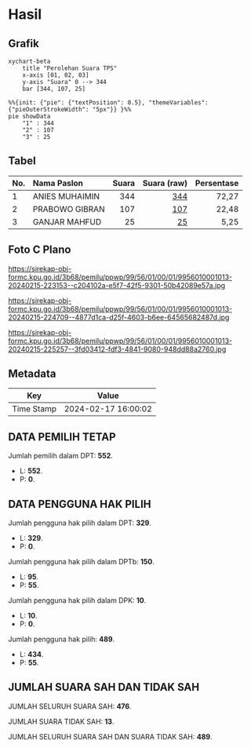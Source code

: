 # Hasil

## Grafik

```mermaid
xychart-beta
    title "Perolehan Suara TPS"
    x-axis [01, 02, 03]
    y-axis "Suara" 0 --> 344
    bar [344, 107, 25]
```

```mermaid
%%{init: {"pie": {"textPosition": 0.5}, "themeVariables": {"pieOuterStrokeWidth": "5px"}} }%%
pie showData
    "1" : 344
    "2" : 107
    "3" : 25
```

## Tabel

| No. | Nama Paslon    | Suara | Suara (raw) | Persentase |
|:--- |:-------------- | -----:| -----------:| ----------:|
| 1   | ANIES MUHAIMIN | 344   | [344][p-1]  | 72,27      |
| 2   | PRABOWO GIBRAN | 107   | [107][p-2]  | 22,48      |
| 3   | GANJAR MAHFUD  | 25    | [25][p-3]   | 5,25       |


[p-1]: https://github.com/gigit-pemilu/pemilu-2024-99-luar-negeri/blob/main/pilpres/hitung-suara/sub/99-luar-negeri/sub/56-kairo-mesir/sub/01-kairo-mesir/sub/0001-kairo-mesir/sub/013-tps-012/sub/paslon-1.txt
[p-2]: https://github.com/gigit-pemilu/pemilu-2024-99-luar-negeri/blob/main/pilpres/hitung-suara/sub/99-luar-negeri/sub/56-kairo-mesir/sub/01-kairo-mesir/sub/0001-kairo-mesir/sub/013-tps-012/sub/paslon-2.txt
[p-3]: https://github.com/gigit-pemilu/pemilu-2024-99-luar-negeri/blob/main/pilpres/hitung-suara/sub/99-luar-negeri/sub/56-kairo-mesir/sub/01-kairo-mesir/sub/0001-kairo-mesir/sub/013-tps-012/sub/paslon-3.txt

## Foto C Plano

https://sirekap-obj-formc.kpu.go.id/3b68/pemilu/ppwp/99/56/01/00/01/9956010001013-20240215-223153--c204102a-e5f7-42f5-9301-50b42089e57a.jpg

https://sirekap-obj-formc.kpu.go.id/3b68/pemilu/ppwp/99/56/01/00/01/9956010001013-20240215-224709--4877d1ca-d25f-4603-b6ee-64565682487d.jpg

https://sirekap-obj-formc.kpu.go.id/3b68/pemilu/ppwp/99/56/01/00/01/9956010001013-20240215-225257--3fd03412-fdf3-4841-9080-948dd88a2760.jpg


## Metadata

| Key        | Value               |
| ---------- | ------------------- |
| Time Stamp | 2024-02-17 16:00:02 |


## DATA PEMILIH TETAP

Jumlah pemilih dalam DPT: **552**.
 * L: **552**.
 * P: **0**.

## DATA PENGGUNA HAK PILIH

Jumlah pengguna hak pilih dalam DPT: **329**.
 * L: **329**.
 * P: **0**.

Jumlah pengguna hak pilih dalam DPTb: **150**.
 * L: **95**.
 * P: **55**.

Jumlah pengguna hak pilih dalam DPK: **10**.
 * L: **10**.
 * P: **0**.

Jumlah pengguna hak pilih: **489**.
 * L: **434**.
 * P: **55**.

## JUMLAH SUARA SAH DAN TIDAK SAH

JUMLAH SELURUH SUARA SAH: **476**.

JUMLAH SUARA TIDAK SAH: **13**.

JUMLAH SELURUH SUARA SAH DAN SUARA TIDAK SAH: **489**.


